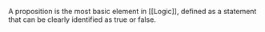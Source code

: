 A proposition is the most basic element in [[Logic]], defined as a statement that can be clearly identified as true or false. 